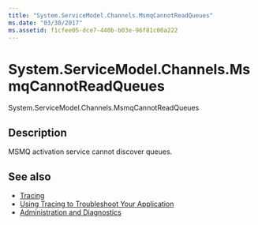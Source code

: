 ```yaml
---
title: "System.ServiceModel.Channels.MsmqCannotReadQueues"
ms.date: "03/30/2017"
ms.assetid: f1cfee05-dce7-440b-b03e-96f81c00a222
---
```

# System.ServiceModel.Channels.MsmqCannotReadQueues
System.ServiceModel.Channels.MsmqCannotReadQueues  
  
## Description  
 MSMQ activation service cannot discover queues.  
  
## See also

- [Tracing](index.md)
- [Using Tracing to Troubleshoot Your Application](using-tracing-to-troubleshoot-your-application.md)
- [Administration and Diagnostics](../index.md)
